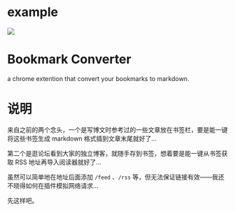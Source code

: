 # example

![](https://github.com/hqweay/bookmark-converter/blob/master/screenshot/show.gif?raw=true)

# Bookmark Converter

a chrome extention that convert your bookmarks to markdown.

# 说明

来自之前的两个念头，一个是写博文时参考过的一些文章放在书签栏，要是能一键将这些书签生成 markdown 格式插到文章末尾就好了...

第二个是逛论坛看到大家的独立博客，就随手存到书签，想着要是能一键从书签获取 RSS 地址再导入阅读器就好了...

虽然可以简单地在地址后面添加 `/feed` 、`/rss` 等，但无法保证链接有效——我还不晓得如何在插件模拟网络请求...

先这样吧。
